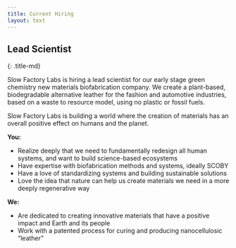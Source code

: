 ```yaml
---
title: Current Hiring
layout: text
---
```


## Lead Scientist
{: .title-md}

Slow Factory Labs is hiring a lead scientist for our early stage green chemistry new materials biofabrication company. We create a plant-based, biodegradable alternative leather for the fashion and automotive industries, based on a waste to resource model, using no plastic or fossil fuels.

Slow Factory Labs is building a world where the creation of materials has an overall positive effect on humans and the planet.

**You:**

* Realize deeply that we need to fundamentally redesign all human systems, and want to build science-based ecosystems
* Have expertise with biofabrication methods and systems, ideally SCOBY
* Have a love of standardizing systems and building sustainable solutions
* Love the idea that nature can help us create materials we need in a more deeply regenerative way


**We:**

* Are dedicated to creating innovative materials that have a positive impact and Earth and its people
* Work with a patented process for curing and producing nanocellulosic “leather”
